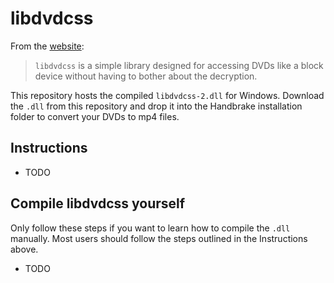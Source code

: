 # libdvdcss

From the [website](http://www.videolan.org/developers/libdvdcss.html):

> `libdvdcss` is a simple library designed for accessing DVDs like a block device without having to bother about the decryption.

This repository hosts the compiled `libdvdcss-2.dll` for Windows. Download
the `.dll` from this repository and drop it into the Handbrake installation
folder to convert your DVDs to mp4 files.

## Instructions

* TODO

## Compile libdvdcss yourself

Only follow these steps if you want to learn how to compile the `.dll`
manually. Most users should follow the steps outlined in the Instructions
above.

* TODO
